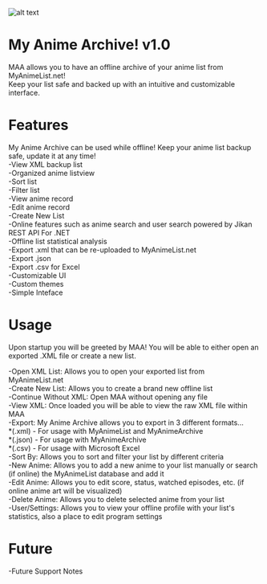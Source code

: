 ![alt text](https://i.imgur.com/XG83qib.png)

# My Anime Archive! v1.0
MAA allows you to have an offline archive of your anime list from MyAnimeList.net!<br/>
Keep your list safe and backed up with an intuitive and customizable interface.<br/>

# Features
My Anime Archive can be used while offline! Keep your anime list backup safe, update it at any time!<br/>
-View XML backup list<br/>
-Organized anime listview<br/>
-Sort list<br/>
-Filter list<br/>
-View anime record<br/>
-Edit anime record<br/>
-Create New List<br/>
-Online features such as anime search and user search powered by Jikan REST API For .NET<br/>
-Offline list statistical analysis <br/>
-Export .xml that can be re-uploaded to MyAnimeList.net<br/>
-Export .json<br/>
-Export .csv for Excel<br/>
-Customizable UI<br/>
-Custom themes<br/>
-Simple Inteface<br/>

# Usage
Upon startup you will be greeted by MAA!  You will be able to either open an exported .XML file or create a new list.<br/>

-Open XML List: Allows you to open your exported list from MyAnimeList.net<br/>
-Create New List: Allows you to create a brand new offline list<br/>
-Continue Without XML: Open MAA without opening any file<br/>
-View XML: Once loaded you will be able to view the raw XML file within MAA<br/>
-Export: My Anime Archive allows you to export in 3 different formats...<br/>
*(.xml) - For usage with MyAnimeList and MyAnimeArchive<br/>
*(.json) - For usage with MyAnimeArchive<br/>
*(.csv) - For usage with Microsoft Excel<br/>
-Sort By: Allows you to sort and filter your list by different criteria<br/>
-New Anime: Allows you to add a new anime to your list manually or search (if online) the MyAnimeList database and add it<br/>
-Edit Anime:  Allows you to edit score, status, watched episodes, etc. (if online anime art will be visualized)<br/>
-Delete Anime: Allows you to delete selected anime from your list<br/>
-User/Settings: Allows you to view your offline profile with your list's statistics, also a place to edit program settings<br/>


# Future

-Future Support Notes
